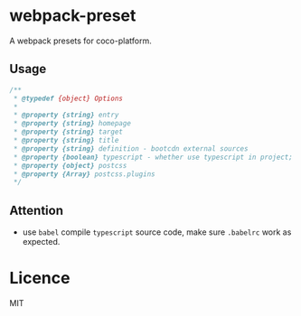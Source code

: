 # webpack-preset

A webpack presets for coco-platform.

## Usage

```javascript
/**
 * @typedef {object} Options
 *
 * @property {string} entry
 * @property {string} homepage
 * @property {string} target
 * @property {string} title
 * @property {string} definition - bootcdn external sources
 * @property {boolean} typescript - whether use typescript in project;
 * @property {object} postcss
 * @property {Array} postcss.plugins
 */
```

## Attention

- use `babel` compile `typescript` source code, make sure `.babelrc` work as expected.

# Licence

MIT
